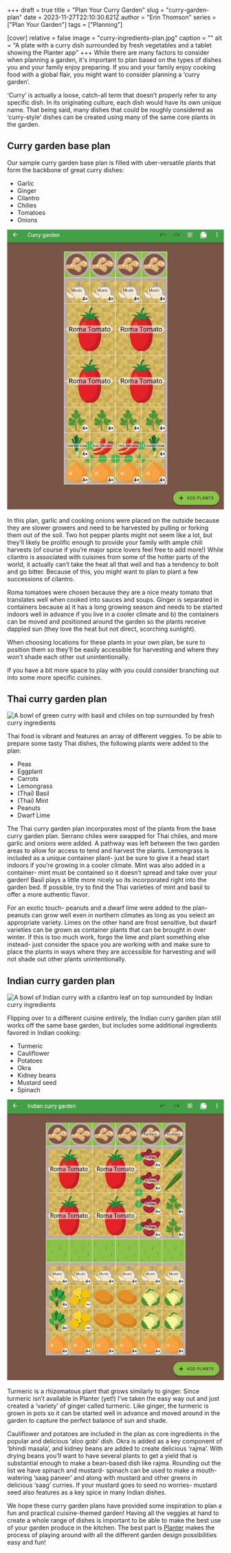+++
draft = true
title = "Plan Your Curry Garden"
slug = "curry-garden-plan"
date = 2023-11-27T22:10:30.621Z
author = "Erin Thomson"
series = ["Plan Your Garden"]
tags = ["Planning"]

[cover]
relative = false
image = "curry-ingredients-plan.jpg"
caption = ""
alt = "A plate with a curry dish surrounded by fresh vegetables and a tablet showing the Planter app"
+++
While there are many factors to consider when planning a garden, it's important to plan based on the types of dishes you and your family enjoy preparing. If you and your family enjoy cooking food with a global flair, you might want to consider planning a ‘curry garden’.

‘Curry’ is actually a loose, catch-all term that doesn’t properly refer to any specific dish. In its originating culture, each dish would have its own unique name. That being said, many dishes that could be roughly considered as ‘curry-style’ dishes can be created using many of the same core plants in the garden.

## Curry garden base plan

Our sample curry garden base plan is filled with uber-versatile plants that form the backbone of great curry dishes:

* Garlic
* Ginger
* Cilantro
* Chilies
* Tomatoes
* Onions

![Screenshot of a curry garden plan in Planter](curry-garden.jpg)

In this plan, garlic and cooking onions were placed on the outside because they are slower growers and need to be harvested by pulling or forking them out of the soil. Two hot pepper plants might not seem like a lot, but they’ll likely be prolific enough to provide your family with ample chili harvests (of course if you’re major spice lovers feel free to add more!) While cilantro is associated with cuisines from some of the hotter parts of the world, it actually can’t take the heat all that well and has a tendency to bolt and go bitter. Because of this, you might want to plan to plant a few successions of cilantro. 

Roma tomatoes were chosen because they are a nice meaty tomato that translates well when cooked into sauces and soups. Ginger is separated in containers because a) it has a long growing season and needs to be started indoors well in advance if you live in a cooler climate and b) the containers can be moved and positioned around the garden so the plants receive dappled sun (they love the heat but not direct, scorching sunlight).

When choosing locations for these plants in your own plan, be sure to position them so they’ll be easily accessible for harvesting and where they won't shade each other out unintentionally. 

If you have a bit more space to play with you could consider branching out into some more specific cuisines.

## Thai curry garden plan

![A bowl of green curry with basil and chiles on top surrounded by fresh curry ingredients](green-curry.jpg)

Thai food is vibrant and features an array of different veggies. To be able to prepare some tasty Thai dishes, the following plants were added to the plan:

* Peas
* Eggplant
* Carrots
* Lemongrass
* (Thai) Basil
* (Thai) Mint
* Peanuts
* Dwarf Lime

The Thai curry garden plan incorporates most of the plants from the base curry garden plan. Serrano chiles were swapped for Thai chiles, and more garlic and onions were added. A pathway was left between the two garden areas to allow for access to tend and harvest the plants. Lemongrass is included as a unique container plant- just be sure to give it a head start indoors if you’re growing in a cooler climate. Mint was also added in a container- mint must be contained so it doesn’t spread and take over your garden! Basil plays a little more nicely so its incorporated right into the garden bed. If possible, try to find the Thai varieties of mint and basil to offer a more authentic flavor. 

For an exotic touch- peanuts and a dwarf lime were added to the plan- peanuts can grow well even in northern climates as long as you select an appropriate variety. Limes on the other hand are frost sensitive, but dwarf varieties can be grown as container plants that can be brought in over winter. If this is too much work, forgo the lime and plant something else instead- just consider the space you are working with and make sure to place the plants in ways where they are accessible for harvesting and will not shade out other plants unintentionally.

## Indian curry garden plan

![A bowl of Indian curry with a cilantro leaf on top surrounded by Indian curry ingredients](indian-curry.jpg)

Flipping over to a different cuisine entirely, the Indian curry garden plan still works off the same base garden, but includes some additional ingredients favored in Indian cooking:

* Turmeric
* Cauliflower
* Potatoes
* Okra
* Kidney beans
* Mustard seed
* Spinach

![](indian-curry-garden.jpg)

Turmeric is a rhizomatous plant that grows similarly to ginger. Since turmeric isn’t available in Planter (yet!) I’ve taken the easy way out and just created a ‘variety’ of ginger called turmeric. Like ginger, the turmeric is grown in pots so it can be started well in advance and moved around in the garden to capture the perfect balance of sun and shade.

Cauliflower and potatoes are included in the plan as core ingredients in the popular and delicious ‘aloo gobi’ dish. Okra is added as a key component of ‘bhindi masala’, and kidney beans are added to create delicious ‘rajma’. With drying beans you’ll want to have several plants to get a yield that is substantial enough to make a bean-based dish like rajma. Rounding out the list we have spinach and mustard- spinach can be used to make a mouth-watering ‘saag paneer’ and along with mustard and other greens in delicious ‘saag’ curries. If your mustard goes to seed no worries- mustard seed also features as a key spice in many Indian dishes.

We hope these curry garden plans have provided some inspiration to plan a fun and practical cuisine-themed garden! Having all the veggies at hand to create a whole range of dishes is important to be able to make the best use of your garden produce in the kitchen. The best part is [Planter](https://planter.garden/gardens) makes the process of playing around with all the different garden design possibilities easy and fun!
